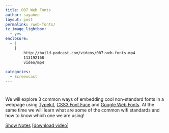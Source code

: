 ```yaml
---
title: 007 Web Fonts
author: sayanee
layout: post
permalink: /web-fonts/
tz_image_lightbox:
  - yes
enclosure:
  - |
    |
        http://build-podcast.com/videos/007-web-fonts.mp4
        113192168
        video/mp4
        
categories:
  - Screencast
---
```

# 

We will explore 3 common ways of embedding cool non-standard fonts in a webpage using [Typekit][1], [CSS3 Font Face][2] and [Google Web Fonts][3]. At the same time we will learn what are some of the common wifi standards and how to know which one we are using!

 [1]: https://typekit.com/
 [2]: http://www.w3schools.com/cssref/css3_pr_font-face_rule.asp
 [3]: http://www.google.com/webfonts/

[Show Notes][4] [[download video][5]]

 [4]: https://github.com/sayanee/Build-Podcast/tree/master/007-web-fonts
 [5]: http://build-podcast.com/videos/007-web-fonts.mp4